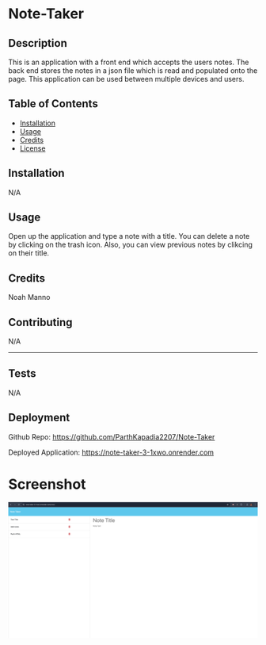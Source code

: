 # Note-Taker


## Description

This is an application with a front end which accepts the users notes. The back end stores the notes in a json file which is read and populated onto the page. This application can be used between multiple devices and users.

## Table of Contents

- [Installation](#installation)
- [Usage](#usage)
- [Credits](#credits)
- [License](#license)

## Installation

N/A

## Usage

Open up the application and type a note with a title. You can delete a note by clicking on the trash icon. Also, you can view previous notes by clikcing on their title.

## Credits

Noah Manno

## Contributing

N/A


---

## Tests

N/A


## Deployment 

Github Repo: https://github.com/ParthKapadia2207/Note-Taker

Deployed Application: https://note-taker-3-1xwo.onrender.com

# Screenshot
![Note-Taker App](/Result.png "Output Screenshot")